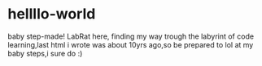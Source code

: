 # hellllo-world
baby step-made! 
LabRat here, finding my way trough the labyrint of code learning,last html i wrote was about 10yrs ago,so be prepared to lol at my baby steps,i sure do :)
